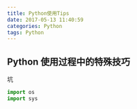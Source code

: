 ```yaml
---
title: Python使用Tips
date: 2017-05-13 11:40:59
categories: Python
tags: Python
---
```


## Python 使用过程中的特殊技巧

坑

```python
import os
import sys
```